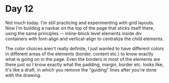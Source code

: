# Day 12

Not much today. I'm still practicing and experimenting with grid layouts. Now I'm building a navbar on the top of the page that sticks itself there, using the same principles -- inline-block level elements inside div containers with font-align and vertical-align to centralize the child elements.

The color choices aren't really definite, I just wanted to have different colors in different areas of the elements (border, content etc.) to know exactly what is going on in the page. Even the borders in most of the elements are there just so I know exactly what the padding, margin, border etc. looks like, it's like a draft, in which you remove the "guiding" lines after you're done with the drawing.
